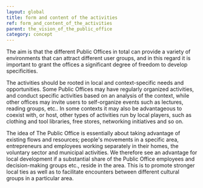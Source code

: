 ```yaml
---
layout: global
title: form and content of the activities
ref: form_and_content_of_the_activities
parent: the_vision_of_the_public_office
category: concept
---
```


The aim is that the different Public Offices in total can provide a variety of environments that can attract different user groups, and in this regard it is important to grant the offices a significant degree of freedom to develop specificities.
	
The activities should be rooted in local and context-specific needs and opportunities. Some Public Offices may have regularly organized activities, and conduct specific activities based on an analysis of the context, while other offices may invite users to self-organize events such as lectures, reading groups, etc.. In some contexts it may also be advantageous to coexist with, or host, other types of activities run by local players, such as clothing and tool libraries, free stores, networking initiatives and so on.
	
The idea of The Public Office is essentially about taking advantage of existing flows and resources; people's movements in a specific area, entrepreneurs and employees working separately in their homes, the voluntary sector and municipal activities. We therefore see an advantage for local development if a substantial share of the Public Office employees and decision-making groups etc., reside in the area. This is to promote stronger local ties as well as to facilitate encounters between different cultural groups in a particular area. 
